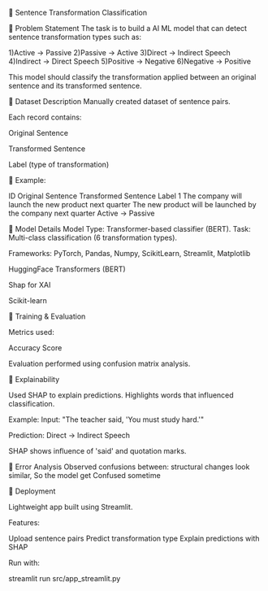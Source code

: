 📑 Sentence Transformation Classification

🔹 Problem Statement
The task is to build a AI ML model that can
detect sentence transformation types such as:

1)Active → Passive
2)Passive → Active
3)Direct → Indirect Speech
4)Indirect → Direct Speech
5)Positive → Negative
6)Negative → Positive

This model should classify the transformation applied between 
an original sentence and its transformed sentence.

🔹 Dataset Description
Manually created dataset of sentence pairs.

Each record contains:

Original Sentence

Transformed Sentence

Label (type of transformation)

📌 Example:

ID	Original Sentence	Transformed Sentence	Label
1	The company will launch the new product next quarter	The new product will be launched by the company next quarter
Active → Passive


🔹 Model Details
Model Type: Transformer-based classifier (BERT).
Task: Multi-class classification (6 transformation types).

Frameworks:
PyTorch, Pandas, Numpy, ScikitLearn, Streamlit, Matplotlib

HuggingFace Transformers (BERT) 

Shap for XAI

Scikit-learn

🔹 Training & Evaluation

Metrics used:

Accuracy Score

Evaluation performed using confusion matrix analysis.


🔹 Explainability

Used SHAP to explain predictions.
Highlights words that influenced classification.

Example:
Input: "The teacher said, 'You must study hard.'"

Prediction: Direct → Indirect Speech

SHAP shows influence of 'said' and quotation marks.

🔹 Error Analysis
Observed confusions between:
structural changes look similar, So the model get Confused sometime

🔹 Deployment 

Lightweight app built using Streamlit.

Features:

Upload sentence pairs
Predict transformation type
Explain predictions with SHAP

Run with:


streamlit run src/app_streamlit.py
